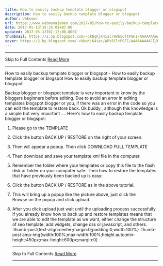 ```yaml
---
title: How to easily backup template blogger or blogspot
description: How to easily backup template blogger or blogspot
author: Unknown
url: https://www.webmanajemen.com/2017/05/how-to-easily-backup-template-blogger.html
date: 2017-05-13T19:26:01+07:00
updated: 2017-05-13T07:17:00.000Z
thumbnail: https://2.bp.blogspot.com/-ckNqKjK4iac/WRb5CltPGFI/AAAAAAAAACE/KXjMhakpN2MA2CWE3T3_L_JD56H0MffQwCLcB/s1600/download.png
cover: https://2.bp.blogspot.com/-ckNqKjK4iac/WRb5CltPGFI/AAAAAAAAACE/KXjMhakpN2MA2CWE3T3_L_JD56H0MffQwCLcB/s1600/download.png
---
```


<hr/> Skip to Full Contents <a href="https://www.webmanajemen.com/2017/05/how-to-easily-backup-template-blogger.html" rel="follow" class="button" id="read-more">Read More</a> <hr/> How to easily backup template blogger or blogspot - How to easily backup template blogger or blogspot How to easily backup template blogger or blogspot




Backup blogger or blogspot template is very important to know by the bloggers beginners before editing. Due to avoid an error in editing templates blogspot blogger or you, if there was an error in the code so you can edit the template to restore back.
Ok buddy , although this knowledge is a simple but very important .... Here's how to easily backup template blogger or blogspot:
1. Please go to the TEMPLATE

2. Click the button BACK UP / RESTORE on the right of your screen:

3. Then will appear a popup. Then click DOWNLOAD FULL TEMPLATE

4. Then download and save your template xml file in the computer.
5. Remember the folder where your templates or copy this file to the flash disk or folder on your computer safe.
Then how to restore the templates that have previously been backed up is easy:
1. Click the button BACK UP / RESTORE as in the above tutorial.
2. This will bring up a popup like the picture above, just click the Browse on the popup and click upload.
3. After you click upload just wait until the uploading process successfully.
If you already know how to back up and restore templates means that we are able to edit the template as we want, either change the structure of seo template, add widgets, change css or javascript, and others.
.thumb-post{text-align:center;margin:0;padding:0;width:100%} .thumb-post amp-img{width:100%;max-width:100%;height:auto;min-height:450px;max-height:600px;margin:0} <hr/> Skip to Full Contents <a href="https://www.webmanajemen.com/2017/05/how-to-easily-backup-template-blogger.html" rel="follow" class="button" id="read-more">Read More</a> <hr/>